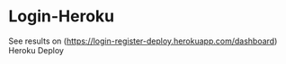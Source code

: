 # Login-Heroku

See results on (https://login-register-deploy.herokuapp.com/dashboard) 
Heroku Deploy
